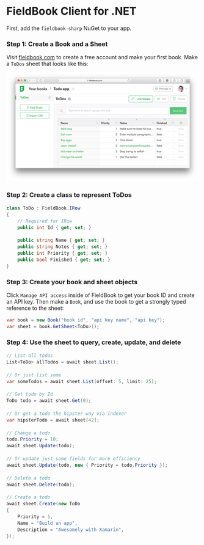 # FieldBook Client for .NET

First, add the `fieldbook-sharp` NuGet to your app.

### Step 1: Create a Book and a Sheet

Visit [fieldbook.com](http://fieldbook.com) to create a free account and make your first book.
Make a `ToDos` sheet that looks like this:

![](sheet.png)

### Step 2: Create a class to represent ToDos

```csharp
class ToDo : FieldBook.IRow
{
    // Required for IRow
    public int Id { get; set; }
    
    public string Name { get; set; }
    public string Notes { get; set; }
    public int Priority { get; set; }
    public bool Finished { get; set; }
}
```

### Step 3: Create your book and sheet objects

Click `Manage API access` inside of FieldBook to get your book ID and create an API key.
Then make a `Book`, and use the book to get a strongly typed reference to the sheet:

```csharp
var book = new Book("book id", "api key name", "api key");
var sheet = book.GetSheet<ToDo>();
```

### Step 4: Use the sheet to query, create, update, and delete

```csharp
// List all todos
List<ToDo> allTodos = await sheet.List();

// Or just list some
var someTodos = await sheet.List(offset: 5, limit: 25);

// Get todo by Id
ToDo todo = await sheet.Get(0);

// Or get a todo the hipster way via indexer
var hipsterTodo = await sheet[42];

// Change a todo
todo.Priority = 10;
await sheet.Update(todo);

// Or update just some fields for more efficiency
await sheet.Update(todo, new { Priority = todo.Priority });

// Delete a todo
await sheet.Delete(todo);

// Create a todo
await sheet.Create(new ToDo
{
    Priority = 1,
    Name = "Build an app",
    Description = "Awesomely with Xamarin",
});
```
